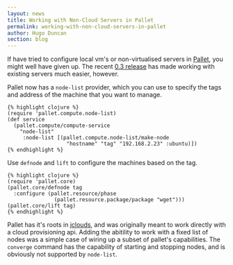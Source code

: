 ```yaml
---
layout: news
title: Working with Non-Cloud Servers in Pallet
permalink: working-with-non-cloud-servers-in-pallet
author: Hugo Duncan
section: blog
---
```

If have tried to configure local vm's or non-virtualised servers in
[Pallet](http://palletops.com), you might well have given up. The recent
[0.3 release](http://palletops.com/pallet-release-030-agile-cloud-development)
has made working with existing servers much easier, however.

Pallet now has a `node-list` provider, which you can use to specify the tags and
address of the machine that you want to manage.

    {% highlight clojure %}
    (require 'pallet.compute.node-list)
    (def service 
      (pallet.compute/compute-service
        "node-list"
         :node-list [(pallet.compute.node-list/make-node
                       "hostname" "tag" "192.168.2.23" :ubuntu)])
    {% endhighlight %}

Use `defnode` and `lift` to configure the machines based on the tag.

    {% highlight clojure %}
    (require 'pallet.core)
    (pallet.core/defnode tag
      :configure (pallet.resource/phase
                   (pallet.resource.package/package "wget")))
    (pallet.core/lift tag)
    {% endhighlight %}

Pallet has it's roots in [jclouds](http://jclouds.org/), and was originally
meant to work directly with a cloud provisioning api. Adding the abitility to
work with a fixed list of nodes was a simple case of wiring up a subset of
pallet's capabilities. The `converge` command has the capability of starting and
stopping nodes, and is obviously not supported by `node-list`.